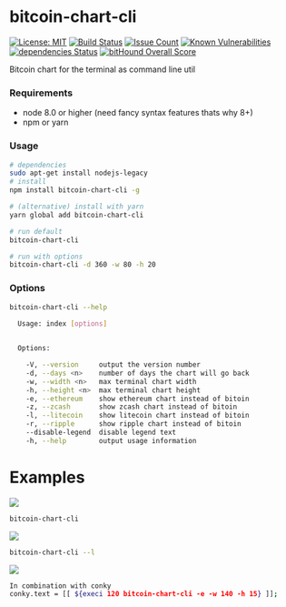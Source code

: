 # bitcoin-chart-cli
[![License: MIT](https://img.shields.io/badge/License-MIT-brightgreen.svg)](https://opensource.org/licenses/MIT)
[![Build Status](https://travis-ci.org/madnight/bitcoin-chart-cli.svg?branch=master)](https://travis-ci.org/madnight/bitcoin-chart-cli)
[![Issue Count](https://codeclimate.com/github/madnight/bitcoin-chart-cli/badges/issue_count.svg?maxAge=2592000)](https://codeclimate.com/github/madnight/bitcoin-chart-cli/issues)
[![Known Vulnerabilities](https://snyk.io/test/github/madnight/bitcoin-chart-cli/badge.svg)](https://snyk.io/test/github/madnight/bitcoin-chart-cli)
[![dependencies Status](https://david-dm.org/madnight/bitcoin-chart-cli/status.svg)](https://david-dm.org/madnight/bitcoin-chart-cli)
[![bitHound Overall Score](https://www.bithound.io/github/madnight/bitcoin-chart-cli/badges/score.svg)](https://www.bithound.io/github/madnight/bitcoin-chart-cli)


Bitcoin chart for the terminal as command line util

### Requirements
* node 8.0 or higher (need fancy syntax features thats why 8+)
* npm or yarn

### Usage

```bash
# dependencies
sudo apt-get install nodejs-legacy
# install
npm install bitcoin-chart-cli -g

# (alternative) install with yarn
yarn global add bitcoin-chart-cli

# run default
bitcoin-chart-cli

# run with options
bitcoin-chart-cli -d 360 -w 80 -h 20
```

### Options
```bash
bitcoin-chart-cli --help
    
  Usage: index [options]


  Options:

    -V, --version     output the version number
    -d, --days <n>    number of days the chart will go back
    -w, --width <n>   max terminal chart width
    -h, --height <n>  max terminal chart height
    -e, --ethereum    show ethereum chart instead of bitoin
    -z, --zcash       show zcash chart instead of bitoin
    -l, --litecoin    show litecoin chart instead of bitoin
    -r, --ripple      show ripple chart instead of bitoin
    --disable-legend  disable legend text
    -h, --help        output usage information

```
# Examples

![](https://i.imgur.com/8jXYkHc.png)

```bash
bitcoin-chart-cli
```

![](https://i.imgur.com/gg5kRYG.png)

```bash
bitcoin-chart-cli --l
```

![](https://i.imgur.com/cTtFxy6.png)

```bash
In combination with conky
conky.text = [[ ${execi 120 bitcoin-chart-cli -e -w 140 -h 15} ]];
```
